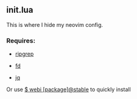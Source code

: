 ## init.lua

This is where I hide my neovim config.

### Requires: 
* [ripgrep](https://github.com/BurntSushi/ripgrep)

* [fd](https://github.com/sharkdp/fd)

* [jq](https://github.com/jqlang/jq)

Or use [$ webi [package]@stable](https://webinstall.dev/) to quickly install
